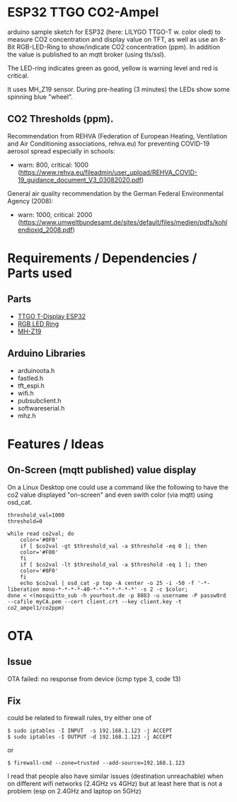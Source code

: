# ESP32 TTGO CO2-Ampel

arduino sample sketch for ESP32 (here: LILYGO TTGO-T w. color oled) to measure CO2 concentration and display value on TFT, as well as use an 8-Bit RGB-LED-Ring to show/indicate CO2 concentration (ppm). In addition the value is published to an mqtt broker (using tls/ssl).

The LED-ring indicates green as good, yellow is warning level and red is critical.

It uses MH_Z19 sensor. During pre-heating (3 minutes) the LEDs show some spinning blue "wheel".

## CO2 Thresholds (ppm).

Recommendation from REHVA (Federation of European Heating, Ventilation and Air Conditioning associations, rehva.eu) for preventing COVID-19 aerosol spread especially in schools:

- warn: 800, critical: 1000 (<https://www.rehva.eu/fileadmin/user_upload/REHVA_COVID-19_guidance_document_V3_03082020.pdf>)

General air quality recommendation by the German Federal Environmental Agency (2008):

- warn: 1000, critical: 2000 (<https://www.umweltbundesamt.de/sites/default/files/medien/pdfs/kohlendioxid_2008.pdf>)

# Requirements / Dependencies / Parts used

## Parts

- [TTGO T-Display ESP32](https://de.aliexpress.com/item/4000509604970.html)
- [RGB LED Ring](https://de.aliexpress.com/item/32835427711.html)
- [MH-Z19](https://de.aliexpress.com/item/1005001888955609.html)

## Arduino Libraries

- arduinoota.h
- fastled.h
- tft_espi.h
- wifi.h
- pubsubclient.h
- softwareserial.h
- mhz.h

# Features / Ideas

## On-Screen (mqtt published) value display

On a Linux Desktop one could use a command like the following to have the co2 value displayed "on-screen" and even swith color (via mqtt) using osd_cat.

```
threshold_val=1000
threshold=0

while read co2val; do
    color='#0F0'
    if [ $co2val -gt $threshold_val -a $threshold -eq 0 ]; then
    color='#F00'
    fi
    if [ $co2val -lt $threshold_val -a $threshold -eq 1 ]; then
    color='#0F0'
    fi
    echo $co2val | osd_cat -p top -A center -o 25 -i -50 -f '-*-liberation mono-*-*-*-*-40-*-*-*-*-*-*-*' -s 2 -c $color;
done < <(mosquitto_sub -h yourhost.de -p 8883 -u username -P passw0rd --cafile myCA.pem --cert client.crt --key client.key -t co2_ampel1/co2ppm)
```

# OTA

## Issue

OTA failed: no response from device (icmp type 3, code 13)

## Fix

could be related to firewall rules, try either one of

```
$ sudo iptables -I INPUT  -s 192.168.1.123 -j ACCEPT
$ sudo iptables -I OUTPUT -d 192.168.1.123 -j ACCEPT
```

or

```
$ firewall-cmd --zone=trusted --add-source=192.168.1.123
```

I read that people also have similar issues (destination unreachable) when on different wifi networks (2.4GHz vs 4GHz) but at least here that is not a problem (esp on 2.4GHz and laptop on 5GHz)
